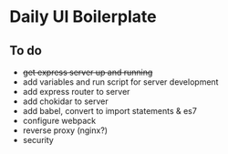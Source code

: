 # Daily UI Boilerplate

## To do

- ~~get express server up and running~~
- add variables and run script for server development
- add express router to server
- add chokidar to server
- add babel, convert to import statements & es7
- configure webpack
- reverse proxy (nginx?)
- security
